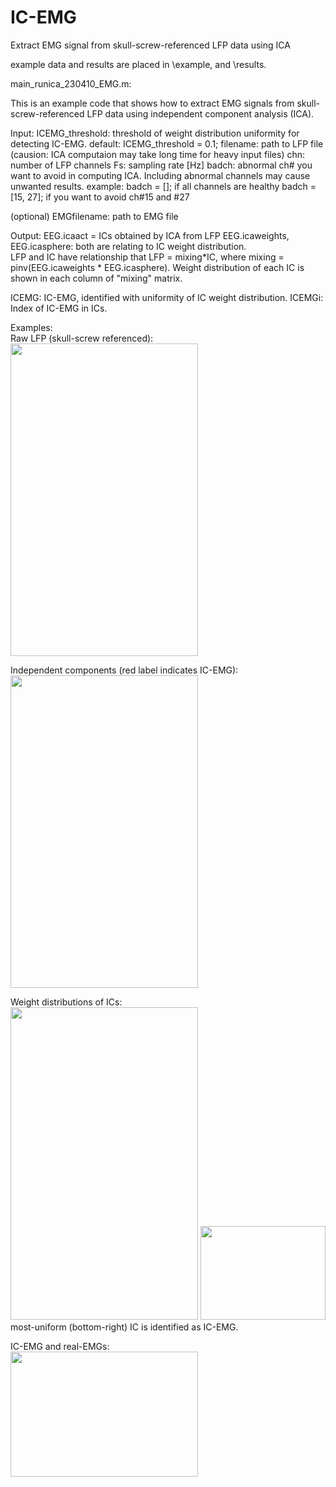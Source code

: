 # IC-EMG
Extract EMG signal from skull-screw-referenced LFP data using ICA

example data and results are placed in \example, and \results.


main_runica_230410_EMG.m:

This is an example code that shows how to extract EMG signals from
skull-screw-referenced LFP data using independent component analysis (ICA). 

Input:
  ICEMG_threshold: threshold of weight distribution uniformity for
                   detecting IC-EMG. 
                   default: ICEMG_threshold = 0.1;
  filename: path to LFP file (causion: ICA computaion may take long time for heavy input files)
  chn:    number of LFP channels
  Fs:     sampling rate [Hz]
  badch:  abnormal ch# you want to avoid in computing ICA. Including
          abnormal channels may cause unwanted results.
          example:    badch = []; if all channels are healthy
                      badch = [15, 27]; if you want to avoid ch#15 and #27
  
  (optional) EMGfilename: path to EMG file


Output:
  EEG.icaact = ICs obtained by ICA from LFP
  EEG.icaweights, EEG.icasphere: both are relating to IC weight distribution.   
      LFP and IC have relationship that  LFP = mixing*IC,
        where  mixing = pinv(EEG.icaweights * EEG.icasphere).
      Weight distribution of each IC is shown in each column of "mixing" matrix.          
  
  ICEMG:  IC-EMG, identified with uniformity of IC weight distribution.
  ICEMGi: Index of IC-EMG in ICs.  
  
Examples:    
Raw LFP (skull-screw referenced):  
<img src="https://user-images.githubusercontent.com/60276754/231026752-40bd2b91-3727-4023-8b85-a0f9de476b3e.png"  width="300" height="500">

Independent components (red label indicates IC-EMG):  
<img src="https://user-images.githubusercontent.com/60276754/231026876-833dbd15-f43e-4453-83a8-895f3ea737ee.png"  width="300" height="500">

Weight distributions of ICs:  
<img src="https://user-images.githubusercontent.com/60276754/231026943-6198d1c6-d3cb-4778-bc6c-f4c37413c8c7.png"  width="300" height="500">
<img src="https://user-images.githubusercontent.com/60276754/231026971-1385883f-40e6-408e-afc8-36f15a46a8c4.png"  width="200" height="150">  
most-uniform (bottom-right) IC is identified as IC-EMG.

  
IC-EMG and real-EMGs:  
<img src="https://user-images.githubusercontent.com/60276754/231027233-59759fef-26f0-443f-be62-6539ae686964.png"  width="300" height="200">
